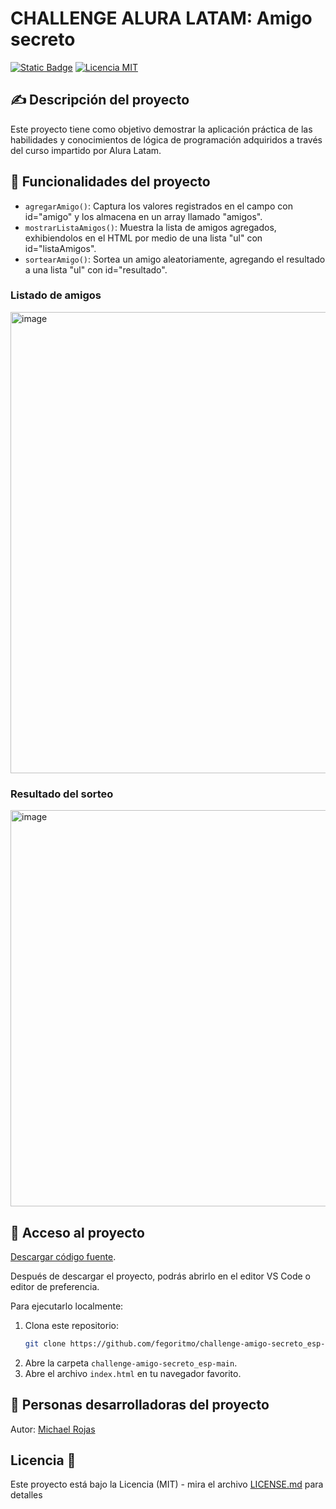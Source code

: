 <h1>CHALLENGE ALURA LATAM: Amigo secreto</h1>

[![Static Badge](https://img.shields.io/badge/Estado-Completo-Green)](https://fegoritmo.github.io/challenge-amigo-secreto_esp-main/)
[![Licencia MIT](https://img.shields.io/badge/Licencia-MIT-8A2BE2)](LICENSE.md)

## ✍️ Descripción del proyecto
Este proyecto tiene como objetivo demostrar la aplicación práctica de las habilidades y conocimientos de lógica de programación adquiridos a través del curso impartido por Alura Latam.

## :hammer: Funcionalidades del proyecto
- `agregarAmigo()`: Captura los valores registrados en el campo con id="amigo" y los almacena en un array llamado "amigos".
- `mostrarListaAmigos()`: Muestra la lista de amigos agregados, exhibiendolos en el HTML por medio de una lista "ul" con id="listaAmigos".
- `sortearAmigo()`: Sortea un amigo aleatoriamente, agregando el resultado a una lista "ul" con id="resultado".

### Listado de amigos
<img width="779" height="738" alt="image" src="https://github.com/user-attachments/assets/c2c60fdb-6c75-457c-b331-2613caf53067" />

### Resultado del sorteo
<img width="772" height="634" alt="image" src="https://github.com/user-attachments/assets/108a6851-1e57-4858-acd5-9ad46a977d7a" />

## 📂 Acceso al proyecto
[Descargar código fuente](https://github.com/fegoritmo/challenge-amigo-secreto_esp-main/archive/refs/heads/main.zip).

Después de descargar el proyecto, podrás abrirlo en el editor VS Code o editor de preferencia.

Para ejecutarlo localmente:

1. Clona este repositorio:
   ```sh
   git clone https://github.com/fegoritmo/challenge-amigo-secreto_esp-main.git
   ```
2. Abre la carpeta `challenge-amigo-secreto_esp-main`.
3. Abre el archivo `index.html` en tu navegador favorito.

## 👥 Personas desarrolladoras del proyecto
Autor: [Michael Rojas](https://github.com/fegoritmo)

## Licencia 📄
Este proyecto está bajo la Licencia (MIT) - mira el archivo [LICENSE.md](LICENSE.md) para detalles
